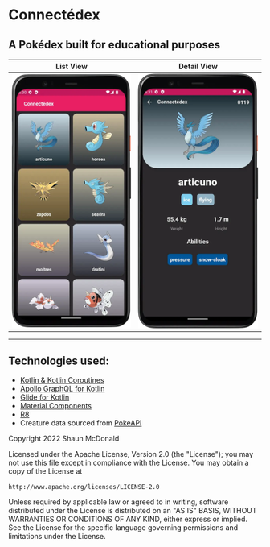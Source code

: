 # Connectédex
## A Pokédex built for educational purposes

| **List View** | **Detail View** |
|----------|------------|
|<img alt="Pocket monster list" src="image_assets/pokelist.webp" width="300" padding="50"/>|<img alt="detail" src="image_assets/pokedetail.webp" width="300" padding="50"/>|
----------------------------------------------------------------------------------------------------------------------------------------------------------------------------

## Technologies used:
- [Kotlin & Kotlin Coroutines](https://kotlinlang.org/)
- [Apollo GraphQL for Kotlin](https://apollographql.com/)
- [Glide for Kotlin](https://bumptech.github.io/glide/)
- [Material Components](https://material.io/)
- [R8](https://r8.dev/)
- Creature data sourced from [PokeAPI](https://graphql-pokeapi.graphcdn.app)


Copyright 2022 Shaun McDonald

Licensed under the Apache License, Version 2.0 (the "License");
you may not use this file except in compliance with the License.
You may obtain a copy of the License at

    http://www.apache.org/licenses/LICENSE-2.0

Unless required by applicable law or agreed to in writing, software
distributed under the License is distributed on an "AS IS" BASIS,
WITHOUT WARRANTIES OR CONDITIONS OF ANY KIND, either express or implied.
See the License for the specific language governing permissions and
limitations under the License.



